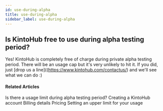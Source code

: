 ```yaml
---
id: use-during-alpha
title: use-during-alpha
sidebar_label: use-during-alpha
---
```


## Is KintoHub free to use during alpha testing period?

Yes! KintoHub is completely free of charge during private alpha testing period.
There will be an usage cap but it's very unlikely to hit it.
If you did, just [drop us a line]((https://www.kintohub.com/contactus/) and we'll see what we can do :)

#### Related Articles

Is there a usage limit during alpha testing period?
Creating a KintoHub account
Billing details
Pricing
Setting an upper limit for your usage
